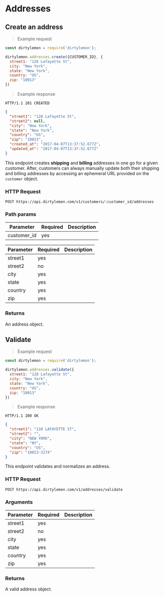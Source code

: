 # Addresses

## Create an address

> Example request

```javascript
const dirtylemon = require('dirtylemon');

dirtylemon.addresses.create({CUSTOMER_ID}, {
  street1: "128 Lafayette St",
  city: "New York",
  state: "New York",
  country: "US",
  zip: "10013"
})
```

> Example response

```http
HTTP/1.1 201 CREATED
```

```json
{
  "street1": "128 Lafayette St",
  "street2": null,
  "city": "New York",
  "state": "New York",
  "country": "US",
  "zip": "10013",
  "created_at": "2017-04-07T13:37:52.677Z",
  "updated_at": "2017-04-07T13:37:52.677Z"
}
```

This endpoint creates __shipping__ and __billing__ addresses in one go for a given customer. After, customers can always manually update both their shipping and billing addresses by accessing an ephemeral URL provided on the `customer` object.

### HTTP Request

`POST https://api.dirtylemon.com/v1/customers/:customer_id/addresses`

### Path params

| Parameter | Required | Description |
| --------- | -------- | ------------|
| customer_id | yes |  |


| Parameter | Required | Description |
| --------- | -------- | ------------|
| street1 | yes | |
| street2 | no | |
| city | yes | |
| state | yes | |
| country | yes | |
| zip | yes | |

### Returns

An address object.

## Validate

> Example request

```javascript
const dirtylemon = require('dirtylemon');

dirtylemon.addresses.validate({
  street1: "128 Lafayette St",
  city: "New York",
  state: "New York",
  country: "US",
  zip: "10013"
})
```

> Example response

```http
HTTP/1.1 200 OK
```

```json
{
  "street1": "128 LAFAYETTE ST",
  "street2": "",
  "city": "NEW YORK",
  "state": "NY",
  "country": "US",
  "zip": "10013-3174"
}
```

This endpoint validates and normalizes an address.

### HTTP Request

`POST https://api.dirtylemon.com/v1/addresses/validate`

### Arguments

| Parameter | Required | Description |
| --------- | -------- | ------------|
| street1 | yes | |
| street2 | no | |
| city | yes | |
| state | yes | |
| country | yes | |
| zip | yes | |

### Returns

A valid address object.
